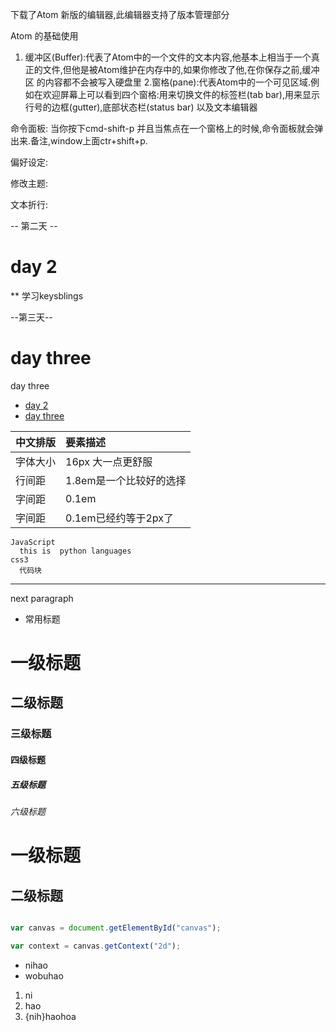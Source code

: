 下载了Atom 新版的编辑器,此编辑器支持了版本管理部分

Atom 的基础使用
1. 缓冲区(Buffer):代表了Atom中的一个文件的文本内容,他基本上相当于一个真正的文件,但他是被Atom维护在内存中的,如果你修改了他,在你保存之前,缓冲区
的内容都不会被写入硬盘里
2.窗格(pane):代表Atom中的一个可见区域.例如在欢迎屏幕上可以看到四个窗格:用来切换文件的标签栏(tab bar),用来显示行号的边框(gutter),底部状态栏(status bar)
以及文本编辑器

命令面板:
当你按下cmd-shift-p 并且当焦点在一个窗格上的时候,命令面板就会弹出来.备注,window上面ctr+shift+p.

偏好设定:

修改主题:

文本折行:

-- 第二天 --
# day 2
** 学习keysblings

--第三天--
# day three
  day three



- [day 2](#day-2)
- [day three](#day-three)






| 中文排版 | 要素描述                |
|:---------|:------------------------|
| 字体大小 | 16px 大一点更舒服       |
| 行间距   | 1.8em是一个比较好的选择 |
| 字间距   | 0.1em                   |
| 字间距   | 0.1em已经约等于2px了    |

```
JavaScript
  this is  python languages
css3
  代码块

```

---  
  next paragraph

  * 常用标题
# 一级标题
## 二级标题
### 三级标题
#### 四级标题
##### 五级标题
###### 六级标题
一级标题
=====
二级标题
--------
```javascript

var canvas = document.getElementById("canvas");

var context = canvas.getContext("2d");
```

+ nihao
+ wobuhao


1. ni
2. hao
3. {nih}haohoa
